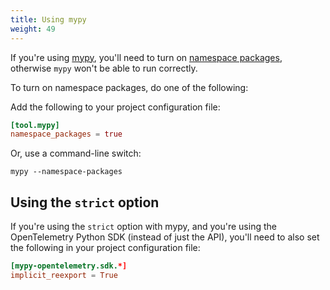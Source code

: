 ```yaml
---
title: Using mypy
weight: 49
---
```


If you're using [mypy](http://mypy-lang.org/), you'll need to turn on
[namespace packages](https://mypy.readthedocs.io/en/stable/command_line.html#cmdoption-mypy-namespace-packages),
otherwise `mypy` won't be able to run correctly.

To turn on namespace packages, do one of the following:

Add the following to your project configuration file:

```toml
[tool.mypy]
namespace_packages = true
```

Or, use a command-line switch:

```shell
mypy --namespace-packages
```

## Using the `strict` option

If you're using the `strict` option with mypy, and you're using the
OpenTelemetry Python SDK (instead of just the API), you'll need to also set the
following in your project configuration file:

```toml
[mypy-opentelemetry.sdk.*]
implicit_reexport = True
```

